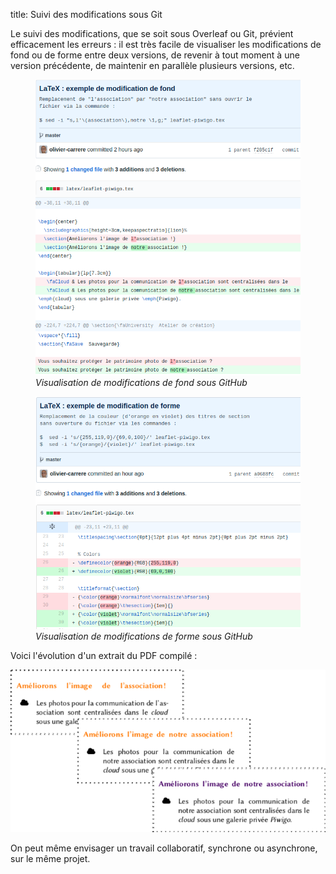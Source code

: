 title: Suivi des modifications sous Git

Le suivi des modifications, que se soit sous Overleaf ou Git, prévient
efficacement les erreurs : il est très facile de visualiser les
modifications de fond ou de forme entre deux versions, de revenir à tout
moment à une version précédente, de maintenir en parallèle plusieurs
versions, etc.

<figure>
<img src="graphics/latex-historique-fond-github.png"
alt="graphics/latex-historique-fond-github.png" />
<figcaption><em>Visualisation de modifications de fond sous
GitHub</em></figcaption>
</figure>

<figure>
<img src="graphics/latex-historique-forme-github.png"
alt="graphics/latex-historique-forme-github.png" />
<figcaption><em>Visualisation de modifications de forme sous
GitHub</em></figcaption>
</figure>

Voici l\'évolution d\'un extrait du PDF compilé :

![](graphics/latex-diff-pdf.png)

On peut même envisager un travail collaboratif, synchrone ou asynchrone,
sur le même projet.

